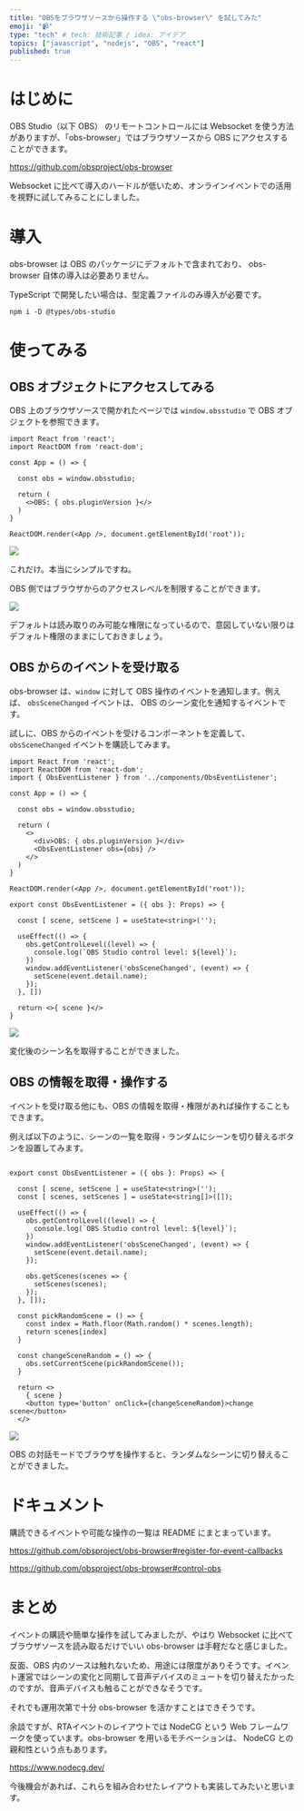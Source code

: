 ```yaml
---
title: "OBSをブラウザソースから操作する \"obs-browser\" を試してみた"
emoji: "📹"
type: "tech" # tech: 技術記事 / idea: アイデア
topics: ["javascript", "nodejs", "OBS", "react"]
published: true
---
```


# はじめに

OBS Studio（以下 OBS） のリモートコントロールには Websocket を使う方法がありますが、「obs-browser」ではブラウザソースから OBS にアクセスすることができます。

https://github.com/obsproject/obs-browser

Websocket に比べて導入のハードルが低いため、オンラインイベントでの活用を視野に試してみることにしました。

# 導入

obs-browser は OBS のパッケージにデフォルトで含まれており、 obs-browser 自体の導入は必要ありません。

TypeScript で開発したい場合は、型定義ファイルのみ導入が必要です。

```
npm i -D @types/obs-studio
```

# 使ってみる

## OBS オブジェクトにアクセスしてみる

OBS 上のブラウザソースで開かれたページでは `window.obsstudio` で OBS オブジェクトを参照できます。

```tsx
import React from 'react';
import ReactDOM from 'react-dom';

const App = () => {

  const obs = window.obsstudio;

  return (
    <>OBS: { obs.pluginVersion }</>
  )
}

ReactDOM.render(<App />, document.getElementById('root'));
```

![](https://storage.googleapis.com/zenn-user-upload/253dc0ff0ba6-20231205.png)

これだけ。本当にシンプルですね。

OBS 側ではブラウザからのアクセスレベルを制限することができます。

![](https://storage.googleapis.com/zenn-user-upload/ede3a63c882c-20231205.png)

デフォルトは読み取りのみ可能な権限になっているので、意図していない限りはデフォルト権限のままにしておきましょう。

## OBS からのイベントを受け取る

obs-browser は、`window` に対して OBS 操作のイベントを通知します。例えば、 `obsSceneChanged` イベントは、 OBS のシーン変化を通知するイベントです。

試しに、OBS からのイベントを受けるコンポーネントを定義して、 `obsSceneChanged` イベントを購読してみます。

```tsx
import React from 'react';
import ReactDOM from 'react-dom';
import { ObsEventListener } from '../components/ObsEventListener';

const App = () => {

  const obs = window.obsstudio;

  return (
    <>
      <div>OBS: { obs.pluginVersion }</div>
      <ObsEventListener obs={obs} />
    </>
  )
}

ReactDOM.render(<App />, document.getElementById('root'));
```

```tsx
export const ObsEventListener = ({ obs }: Props) => {

  const [ scene, setScene ] = useState<string>('');

  useEffect(() => {
    obs.getControlLevel((level) => {
      console.log(`OBS Studio control level: ${level}`);
    })
    window.addEventListener('obsSceneChanged', (event) => {
      setScene(event.detail.name);
    });
  }, [])

  return <>{ scene }</>
}
```

![](https://storage.googleapis.com/zenn-user-upload/b6197e1e10b5-20231206.png)

変化後のシーン名を取得することができました。

## OBS の情報を取得・操作する

イベントを受け取る他にも、OBS の情報を取得・権限があれば操作することもできます。

例えば以下のように、シーンの一覧を取得・ランダムにシーンを切り替えるボタンを設置してみます。

```tsx

export const ObsEventListener = ({ obs }: Props) => {

  const [ scene, setScene ] = useState<string>('');
  const [ scenes, setScenes ] = useState<string[]>([]);

  useEffect(() => {
    obs.getControlLevel((level) => {
      console.log(`OBS Studio control level: ${level}`);
    })
    window.addEventListener('obsSceneChanged', (event) => {
      setScene(event.detail.name);
    });

    obs.getScenes(scenes => {
      setScenes(scenes);
    });
  }, []);

  const pickRandomScene = () => {
    const index = Math.floor(Math.random() * scenes.length);
    return scenes[index]
  }

  const changeSceneRandom = () => {
    obs.setCurrentScene(pickRandomScene());
  }

  return <>
    { scene }
    <button type='button' onClick={changeSceneRandom}>change scene</button>
  </>
```

![](https://storage.googleapis.com/zenn-user-upload/37f4bfa5fe7a-20231206.gif)

OBS の対話モードでブラウザを操作すると、ランダムなシーンに切り替えることができました。

# ドキュメント

購読できるイベントや可能な操作の一覧は README にまとまっています。

https://github.com/obsproject/obs-browser#register-for-event-callbacks

https://github.com/obsproject/obs-browser#control-obs

# まとめ

イベントの購読や簡単な操作を試してみましたが、やはり Websocket に比べてブラウザソースを読み取るだけでいい obs-browser は手軽だなと感じました。

反面、OBS 内のソースは触れないため、用途には限度がありそうです。イベント運営ではシーンの変化と同期して音声デバイスのミュートを切り替えたかったのですが、音声デバイスも触ることができなそうです。

それでも運用次第で十分 obs-browser を活かすことはできそうです。

余談ですが、RTAイベントのレイアウトでは NodeCG という Web フレームワークを使っています。obs-browser を用いるモチベーションは、 NodeCG との親和性という点もあります。

https://www.nodecg.dev/

今後機会があれば、これらを組み合わせたレイアウトも実装してみたいと思います。
